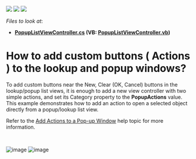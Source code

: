 <!-- default badges list -->
![](https://img.shields.io/endpoint?url=https://codecentral.devexpress.com/api/v1/VersionRange/128587445/12.1.4%2B)
[![](https://img.shields.io/badge/Open_in_DevExpress_Support_Center-FF7200?style=flat-square&logo=DevExpress&logoColor=white)](https://supportcenter.devexpress.com/ticket/details/E466)
[![](https://img.shields.io/badge/📖_How_to_use_DevExpress_Examples-e9f6fc?style=flat-square)](https://docs.devexpress.com/GeneralInformation/403183)
<!-- default badges end -->
<!-- default file list -->
*Files to look at*:

* **[PopupListViewController.cs](./CS/WinSolution.Module.Win/PopupListViewController.cs) (VB: [PopupListViewController.vb](./VB/WinSolution.Module.Win/PopupListViewController.vb))**
<!-- default file list end -->
# How to add custom buttons ( Actions ) to the lookup and popup windows?


<p>To add custom buttons near the New, Clear (OK, Cancel) buttons in the lookup/popup list views, it is enough to add a new view controller with two simple actions, and set its Category property to the <strong>PopupActions</strong> value.<br />
This example demonstrates how to add an action to open a selected object directly from a popup/lookup list view.</p><p>Refer to the <a href="http://documentation.devexpress.com/#Xaf/CustomDocument2804"><u>Add Actions to a Pop-up Window</u></a> help topic for more information.</p>

<br/>

![image](https://user-images.githubusercontent.com/14300209/225921128-c14fc411-d304-4cb8-9d47-2080f2d1ec86.png)
![image](https://user-images.githubusercontent.com/14300209/225921293-f5c3f810-90e4-4697-bcd6-d711406a6e00.png)

